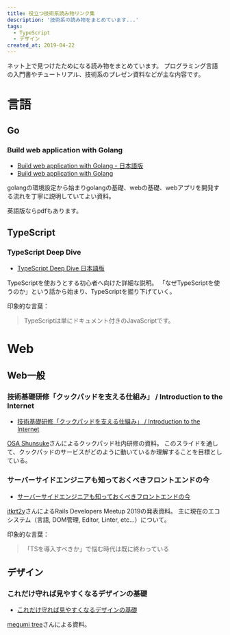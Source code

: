 ```yaml
---
title: 役立つ技術系読み物リンク集
description: '技術系の読み物をまとめています...'
tags:
  - TypeScript
  - デザイン
created_at: 2019-04-22
---
```


ネット上で見つけたためになる読み物をまとめています。
プログラミング言語の入門書やチュートリアル、技術系のプレゼン資料などが主な内容です。


# 言語

## Go
### Build web application with Golang
- [Build web application with Golang - 日本語版](https://astaxie.gitbooks.io/build-web-application-with-golang/ja/)
- [Build web application with Golang](https://www.programmer-books.com/wp-content/uploads/2018/08/build-web-application-with-golang-en.pdf)

golangの環境設定から始まりgolangの基礎、webの基礎、webアプリを開発する流れを丁寧に説明していてよい資料。

英語版ならpdfもあります。


## TypeScript
### TypeScript Deep Dive

- [TypeScript Deep Dive 日本語版](https://typescript-jp.gitbook.io/deep-dive/)

TypeScriptを使おうとする初心者へ向けた詳細な説明。
「なぜTypeScriptを使うのか」という話から始まり、TypeScriptを掘り下げていく。

印象的な言葉：

> TypeScriptは単にドキュメント付きのJavaScriptです。


# Web
## Web一般
### 技術基礎研修「クックパッドを支える仕組み」 / Introduction to the Internet

- [技術基礎研修「クックパッドを支える仕組み」 / Introduction to the Internet](https://speakerdeck.com/osa/introduction-to-the-internet)

[OSA Shunsuke](https://speakerdeck.com/osa)さんによるクックパッド社内研修の資料。
このスライドを通して、クックパッドのサービスがどのように動いているか理解することを目標としている。



### サーバーサイドエンジニアも知っておくべきフロントエンドの今

- [サーバーサイドエンジニアも知っておくべきフロントエンドの今](https://speakerdeck.com/itkrt2y/sabasaidoenziniamozhi-tuteokubekihurontoendofalsejin)

[itkrt2y](https://speakerdeck.com/itkrt2y)さんによるRails Developers Meetup 2019の発表資料。
主に現在のエコシステム（言語, DOM管理, Editor, Linter, etc...）について。

印象的な言葉：

> 「TSを導入すべきか」で悩む時代は既に終わっている



## デザイン
### これだけ守れば見やすくなるデザインの基礎

- [これだけ守れば見やすくなるデザインの基礎](https://speakerdeck.com/kinakobooster/koredakeshou-rebajian-yasukunarudezainfalseji-chu)

[megumi tree](https://speakerdeck.com/kinakobooster)さんによる資料。

